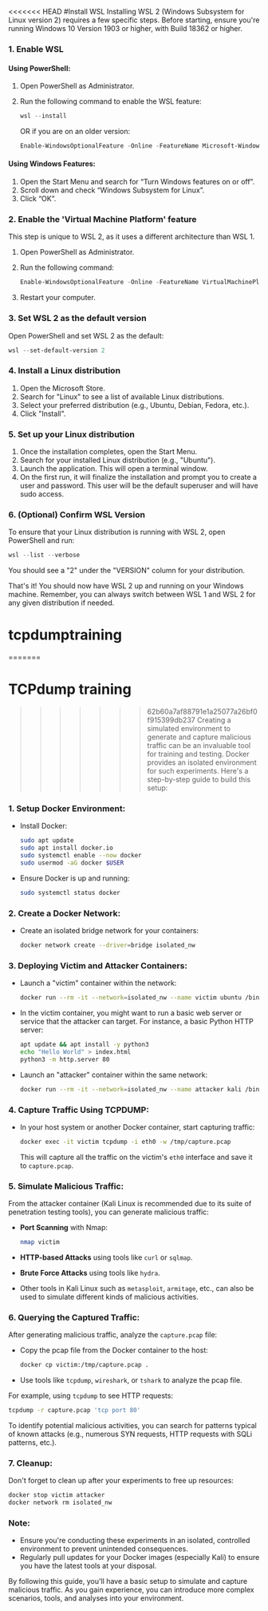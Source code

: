 <<<<<<< HEAD
#Install WSL
Installing WSL 2 (Windows Subsystem for Linux version 2) requires a few specific steps. Before starting, ensure you're running Windows 10 Version 1903 or higher, with Build 18362 or higher. 


### 1. Enable WSL

#### Using PowerShell:

1. Open PowerShell as Administrator.
2. Run the following command to enable the WSL feature:
   ```powershell
   wsl --install
   ```

   OR if you are on an older version:

   ```powershell
   Enable-WindowsOptionalFeature -Online -FeatureName Microsoft-Windows-Subsystem-Linux
   ```

#### Using Windows Features:

1. Open the Start Menu and search for “Turn Windows features on or off”.
2. Scroll down and check “Windows Subsystem for Linux”.
3. Click “OK”.

### 2. Enable the 'Virtual Machine Platform' feature

This step is unique to WSL 2, as it uses a different architecture than WSL 1. 

1. Open PowerShell as Administrator.
2. Run the following command:
   ```powershell
   Enable-WindowsOptionalFeature -Online -FeatureName VirtualMachinePlatform
   ```

3. Restart your computer.

### 3. Set WSL 2 as the default version

Open PowerShell and set WSL 2 as the default:
```powershell
wsl --set-default-version 2
```

### 4. Install a Linux distribution

1. Open the Microsoft Store.
2. Search for "Linux" to see a list of available Linux distributions.
3. Select your preferred distribution (e.g., Ubuntu, Debian, Fedora, etc.).
4. Click "Install".

### 5. Set up your Linux distribution

1. Once the installation completes, open the Start Menu.
2. Search for your installed Linux distribution (e.g., "Ubuntu").
3. Launch the application. This will open a terminal window.
4. On the first run, it will finalize the installation and prompt you to create a user and password. This user will be the default superuser and will have sudo access.

### 6. (Optional) Confirm WSL Version

To ensure that your Linux distribution is running with WSL 2, open PowerShell and run:

```powershell
wsl --list --verbose
```

You should see a "2" under the "VERSION" column for your distribution.

That's it! You should now have WSL 2 up and running on your Windows machine. Remember, you can always switch between WSL 1 and WSL 2 for any given distribution if needed.


# tcpdumptraining
=======
# TCPdump training
>>>>>>> 62b60a7af88791e1a25077a26bf0f915399db237
Creating a simulated environment to generate and capture malicious traffic can be an invaluable tool for training and testing. Docker provides an isolated environment for such experiments. Here's a step-by-step guide to build this setup:

### 1. **Setup Docker Environment**:

- Install Docker:
  ```bash
  sudo apt update
  sudo apt install docker.io
  sudo systemctl enable --now docker
  sudo usermod -aG docker $USER
  ```

- Ensure Docker is up and running:
  ```bash
  sudo systemctl status docker
  ```

### 2. **Create a Docker Network**:

- Create an isolated bridge network for your containers:
  ```bash
  docker network create --driver=bridge isolated_nw
  ```

### 3. **Deploying Victim and Attacker Containers**:

- Launch a "victim" container within the network:
  ```bash
  docker run --rm -it --network=isolated_nw --name victim ubuntu /bin/bash
  ```

- In the victim container, you might want to run a basic web server or service that the attacker can target. For instance, a basic Python HTTP server:
  ```bash
  apt update && apt install -y python3
  echo "Hello World" > index.html
  python3 -m http.server 80
  ```

- Launch an "attacker" container within the same network:
  ```bash
  docker run --rm -it --network=isolated_nw --name attacker kali /bin/bash
  ```

### 4. **Capture Traffic Using TCPDUMP**:

- In your host system or another Docker container, start capturing traffic:
  ```bash
  docker exec -it victim tcpdump -i eth0 -w /tmp/capture.pcap
  ```

  This will capture all the traffic on the victim's `eth0` interface and save it to `capture.pcap`.

### 5. **Simulate Malicious Traffic**:

From the attacker container (Kali Linux is recommended due to its suite of penetration testing tools), you can generate malicious traffic:

- **Port Scanning** with Nmap:
  ```bash
  nmap victim
  ```

- **HTTP-based Attacks** using tools like `curl` or `sqlmap`.

- **Brute Force Attacks** using tools like `hydra`.

- Other tools in Kali Linux such as `metasploit`, `armitage`, etc., can also be used to simulate different kinds of malicious activities.

### 6. **Querying the Captured Traffic**:

After generating malicious traffic, analyze the `capture.pcap` file:

- Copy the pcap file from the Docker container to the host:
  ```bash
  docker cp victim:/tmp/capture.pcap .
  ```

- Use tools like `tcpdump`, `wireshark`, or `tshark` to analyze the pcap file. 

For example, using `tcpdump` to see HTTP requests:
```bash
tcpdump -r capture.pcap 'tcp port 80'
```

To identify potential malicious activities, you can search for patterns typical of known attacks (e.g., numerous SYN requests, HTTP requests with SQLi patterns, etc.).

### 7. **Cleanup**:

Don't forget to clean up after your experiments to free up resources:
```bash
docker stop victim attacker
docker network rm isolated_nw
```

### Note:

- Ensure you're conducting these experiments in an isolated, controlled environment to prevent unintended consequences.
- Regularly pull updates for your Docker images (especially Kali) to ensure you have the latest tools at your disposal.

By following this guide, you'll have a basic setup to simulate and capture malicious traffic. As you gain experience, you can introduce more complex scenarios, tools, and analyses into your environment.

